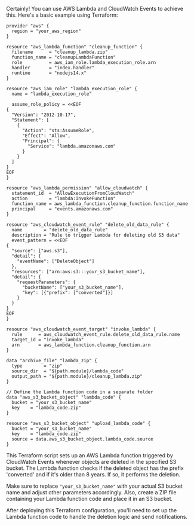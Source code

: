 Certainly! You can use AWS Lambda and CloudWatch Events to achieve this. Here's a basic example using Terraform:

```hcl
provider "aws" {
  region = "your_aws_region"
}

resource "aws_lambda_function" "cleanup_function" {
  filename      = "cleanup_lambda.zip"
  function_name = "cleanupLambdaFunction"
  role          = aws_iam_role.lambda_execution_role.arn
  handler       = "index.handler"
  runtime       = "nodejs14.x"
}

resource "aws_iam_role" "lambda_execution_role" {
  name = "lambda_execution_role"

  assume_role_policy = <<EOF
{
  "Version": "2012-10-17",
  "Statement": [
    {
      "Action": "sts:AssumeRole",
      "Effect": "Allow",
      "Principal": {
        "Service": "lambda.amazonaws.com"
      }
    }
  ]
}
EOF
}

resource "aws_lambda_permission" "allow_cloudwatch" {
  statement_id  = "AllowExecutionFromCloudWatch"
  action        = "lambda:InvokeFunction"
  function_name = aws_lambda_function.cleanup_function.function_name
  principal     = "events.amazonaws.com"
}

resource "aws_cloudwatch_event_rule" "delete_old_data_rule" {
  name        = "delete_old_data_rule"
  description = "Rule to trigger Lambda for deleting old S3 data"
  event_pattern = <<EOF
{
  "source": ["aws.s3"],
  "detail": {
    "eventName": ["DeleteObject"]
  },
  "resources": ["arn:aws:s3:::your_s3_bucket_name"],
  "detail": {
    "requestParameters": {
      "bucketName": ["your_s3_bucket_name"],
      "key": [{"prefix": ["converted"]}]
    }
  }
}
EOF
}

resource "aws_cloudwatch_event_target" "invoke_lambda" {
  rule      = aws_cloudwatch_event_rule.delete_old_data_rule.name
  target_id = "invoke_lambda"
  arn       = aws_lambda_function.cleanup_function.arn
}

data "archive_file" "lambda_zip" {
  type        = "zip"
  source_dir  = "${path.module}/lambda_code"
  output_path = "${path.module}/cleanup_lambda.zip"
}

// Define the Lambda function code in a separate folder
data "aws_s3_bucket_object" "lambda_code" {
  bucket = "your_s3_bucket_name"
  key    = "lambda_code.zip"
}

resource "aws_s3_bucket_object" "upload_lambda_code" {
  bucket = "your_s3_bucket_name"
  key    = "lambda_code.zip"
  source = data.aws_s3_bucket_object.lambda_code.source
}
```

This Terraform script sets up an AWS Lambda function triggered by CloudWatch Events whenever objects are deleted in the specified S3 bucket. The Lambda function checks if the deleted object has the prefix 'converted' and if it's older than 8 years. If so, it performs the deletion.

Make sure to replace `"your_s3_bucket_name"` with your actual S3 bucket name and adjust other parameters accordingly. Also, create a ZIP file containing your Lambda function code and place it in an S3 bucket.

After deploying this Terraform configuration, you'll need to set up the Lambda function code to handle the deletion logic and send notifications.
